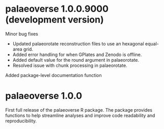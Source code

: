 # palaeoverse 1.0.0.9000 (development version)
Minor bug fixes

* Updated palaeorotate reconstruction files to use an hexagonal equal-area grid.
* Added error handling for when GPlates and Zenodo is offline.
* Added default value for the round argument in palaeorotate. 
* Resolved issue with chunk processing in palaeorotate.

Added package-level documentation function

# palaeoverse 1.0.0
First full release of the palaeoverse R package.
The package provides functions to help streamline analyses and improve code readability and reproducibility.
